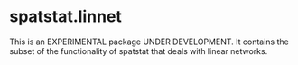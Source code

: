 # spatstat.linnet

This is an EXPERIMENTAL package UNDER DEVELOPMENT.
It contains the subset of the functionality of spatstat
that deals with linear networks.
